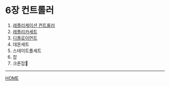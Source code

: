 # 6장 컨트롤러

1. [레플리케이션 컨트롤러](./01.md)
2. [레플리카세트](./02.md)
3. [디플로이먼트](./03.md)
4. 데몬세트
5. 스테이트풀세트
6. 잡
7. 크론잡

-----
[HOME](../README.md)
